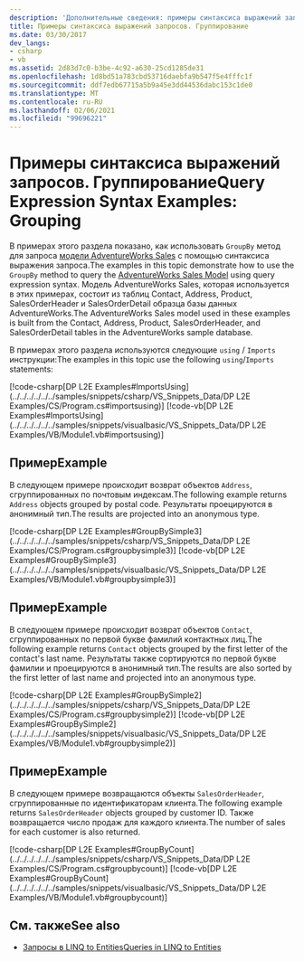 ```yaml
---
description: 'Дополнительные сведения: примеры синтаксиса выражений запросов: группирование'
title: Примеры синтаксиса выражений запросов. Группирование
ms.date: 03/30/2017
dev_langs:
- csharp
- vb
ms.assetid: 2d83d7c0-b3be-4c92-a630-25cd1285de31
ms.openlocfilehash: 1d8bd51a783cbd53716daebfa9b547f5e4fffc1f
ms.sourcegitcommit: ddf7edb67715a5b9a45e3dd44536dabc153c1de0
ms.translationtype: MT
ms.contentlocale: ru-RU
ms.lasthandoff: 02/06/2021
ms.locfileid: "99696221"
---
```

# <a name="query-expression-syntax-examples-grouping"></a><span data-ttu-id="6c586-103">Примеры синтаксиса выражений запросов. Группирование</span><span class="sxs-lookup"><span data-stu-id="6c586-103">Query Expression Syntax Examples: Grouping</span></span>

<span data-ttu-id="6c586-104">В примерах этого раздела показано, как использовать `GroupBy` метод для запроса [модели AdventureWorks Sales](https://github.com/Microsoft/sql-server-samples/releases/tag/adventureworks) с помощью синтаксиса выражения запроса.</span><span class="sxs-lookup"><span data-stu-id="6c586-104">The examples in this topic demonstrate how to use the `GroupBy` method to query the [AdventureWorks Sales Model](https://github.com/Microsoft/sql-server-samples/releases/tag/adventureworks) using query expression syntax.</span></span> <span data-ttu-id="6c586-105">Модель AdventureWorks Sales, которая используется в этих примерах, состоит из таблиц Contact, Address, Product, SalesOrderHeader и SalesOrderDetail образца базы данных AdventureWorks.</span><span class="sxs-lookup"><span data-stu-id="6c586-105">The AdventureWorks Sales model used in these examples is built from the Contact, Address, Product, SalesOrderHeader, and SalesOrderDetail tables in the AdventureWorks sample database.</span></span>  
  
 <span data-ttu-id="6c586-106">В примерах этого раздела используются следующие `using` / `Imports` инструкции:</span><span class="sxs-lookup"><span data-stu-id="6c586-106">The examples in this topic use the following `using`/`Imports` statements:</span></span>  
  
 [!code-csharp[DP L2E Examples#ImportsUsing](../../../../../../samples/snippets/csharp/VS_Snippets_Data/DP L2E Examples/CS/Program.cs#importsusing)]
 [!code-vb[DP L2E Examples#ImportsUsing](../../../../../../samples/snippets/visualbasic/VS_Snippets_Data/DP L2E Examples/VB/Module1.vb#importsusing)]  
  
## <a name="example"></a><span data-ttu-id="6c586-107">Пример</span><span class="sxs-lookup"><span data-stu-id="6c586-107">Example</span></span>  

 <span data-ttu-id="6c586-108">В следующем примере происходит возврат объектов `Address`, сгруппированных по почтовым индексам.</span><span class="sxs-lookup"><span data-stu-id="6c586-108">The following example returns `Address` objects grouped by postal code.</span></span> <span data-ttu-id="6c586-109">Результаты проецируются в анонимный тип.</span><span class="sxs-lookup"><span data-stu-id="6c586-109">The results are projected into an anonymous type.</span></span>  
  
 [!code-csharp[DP L2E Examples#GroupBySimple3](../../../../../../samples/snippets/csharp/VS_Snippets_Data/DP L2E Examples/CS/Program.cs#groupbysimple3)]
 [!code-vb[DP L2E Examples#GroupBySimple3](../../../../../../samples/snippets/visualbasic/VS_Snippets_Data/DP L2E Examples/VB/Module1.vb#groupbysimple3)]  
  
## <a name="example"></a><span data-ttu-id="6c586-110">Пример</span><span class="sxs-lookup"><span data-stu-id="6c586-110">Example</span></span>  

 <span data-ttu-id="6c586-111">В следующем примере происходит возврат объектов `Contact`, сгруппированных по первой букве фамилий контактных лиц.</span><span class="sxs-lookup"><span data-stu-id="6c586-111">The following example returns `Contact` objects grouped by the first letter of the contact's last name.</span></span> <span data-ttu-id="6c586-112">Результаты также сортируются по первой букве фамилии и проецируются в анонимный тип.</span><span class="sxs-lookup"><span data-stu-id="6c586-112">The results are also sorted by the first letter of last name and projected into an anonymous type.</span></span>  
  
 [!code-csharp[DP L2E Examples#GroupBySimple2](../../../../../../samples/snippets/csharp/VS_Snippets_Data/DP L2E Examples/CS/Program.cs#groupbysimple2)]
 [!code-vb[DP L2E Examples#GroupBySimple2](../../../../../../samples/snippets/visualbasic/VS_Snippets_Data/DP L2E Examples/VB/Module1.vb#groupbysimple2)]  
  
## <a name="example"></a><span data-ttu-id="6c586-113">Пример</span><span class="sxs-lookup"><span data-stu-id="6c586-113">Example</span></span>  

 <span data-ttu-id="6c586-114">В следующем примере возвращаются объекты `SalesOrderHeader`, сгруппированные по идентификаторам клиента.</span><span class="sxs-lookup"><span data-stu-id="6c586-114">The following example returns `SalesOrderHeader` objects grouped by customer ID.</span></span> <span data-ttu-id="6c586-115">Также возвращается число продаж для каждого клиента.</span><span class="sxs-lookup"><span data-stu-id="6c586-115">The number of sales for each customer is also returned.</span></span>  
  
 [!code-csharp[DP L2E Examples#GroupByCount](../../../../../../samples/snippets/csharp/VS_Snippets_Data/DP L2E Examples/CS/Program.cs#groupbycount)]
 [!code-vb[DP L2E Examples#GroupByCount](../../../../../../samples/snippets/visualbasic/VS_Snippets_Data/DP L2E Examples/VB/Module1.vb#groupbycount)]  
  
## <a name="see-also"></a><span data-ttu-id="6c586-116">См. также</span><span class="sxs-lookup"><span data-stu-id="6c586-116">See also</span></span>

- [<span data-ttu-id="6c586-117">Запросы в LINQ to Entities</span><span class="sxs-lookup"><span data-stu-id="6c586-117">Queries in LINQ to Entities</span></span>](queries-in-linq-to-entities.md)
